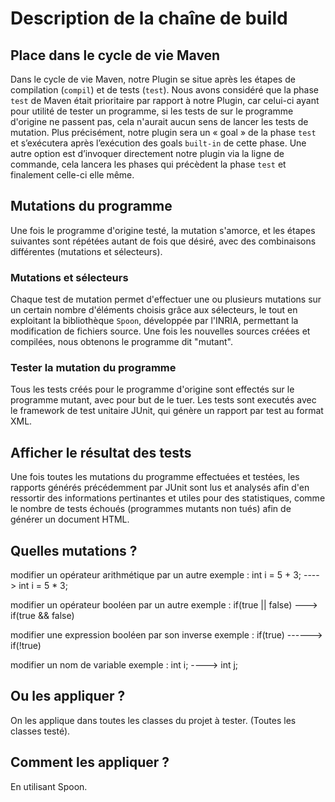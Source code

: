 # Description de la chaîne de build

## Place dans le cycle de vie Maven
Dans le cycle de vie Maven, notre Plugin se situe après les étapes de compilation (`compil`) et de tests (`test`). Nous avons considéré que la phase `test` de Maven était prioritaire par rapport à notre Plugin, car celui-ci ayant pour utilité de tester un programme, si les tests de sur le programme d'origine ne passent pas, cela n'aurait aucun sens de lancer les tests de mutation. 
Plus précisément, notre plugin sera un « goal » de la phase `test `et s’exécutera après l’exécution des goals `built-in`  de cette phase. 
Une autre option est d’invoquer directement notre plugin via la ligne de commande, cela lancera les phases qui précèdent la phase `test` et finalement celle-ci elle même.


## Mutations du programme
Une fois le programme d'origine testé, la mutation s'amorce, et les étapes suivantes sont répétées autant de fois que désiré, avec des combinaisons différentes (mutations et sélecteurs).

### Mutations et sélecteurs
Chaque test de mutation permet d'effectuer une ou plusieurs mutations sur un certain nombre d'éléments choisis grâce aux sélecteurs, le tout en exploitant la bibliothèque `Spoon`, développée par l'INRIA, permettant la modification de fichiers source. Une fois les nouvelles sources créées et compilées, nous obtenons le programme dit "mutant".

### Tester la mutation du programme
Tous les tests créés pour le programme d'origine sont effectés sur le programme mutant, avec pour but de le tuer. Les tests sont executés avec le framework de test unitaire JUnit, qui génère un rapport par test au format XML.

## Afficher le résultat des tests
Une fois toutes les mutations du programme effectuées et testées, les rapports générés précédemment par JUnit sont lus et analysés afin d'en ressortir des informations pertinantes et utiles pour des statistiques, comme le nombre de tests échoués (programmes mutants non tués) afin de générer un document HTML.
## Quelles mutations ?
modifier un opérateur arithmétique par un autre
exemple : int i = 5 + 3; ----> int i = 5 * 3;

modifier un opérateur booléen par un autre
exemple : if(true || false) ---> if(true && false)

modifier une expression booléen par son inverse
exemple : if(true) ------> if(!true)

modifier un nom de variable
exemple : int i; ----> int j;

## Ou les appliquer ?
On les applique dans toutes les classes du projet à tester. (Toutes les classes testé).
## Comment les appliquer ?
En utilisant Spoon.
